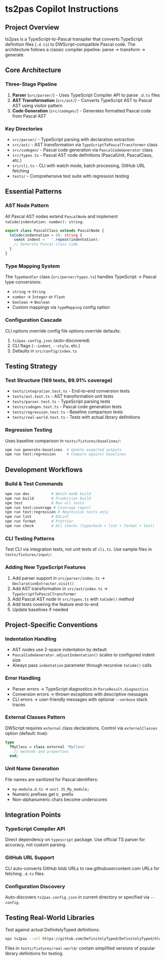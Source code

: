 # ts2pas Copilot Instructions

## Project Overview

ts2pas is a TypeScript-to-Pascal transpiler that converts TypeScript definition files (`.d.ts`) to DWScript-compatible Pascal code. The architecture follows a classic compiler pipeline: parse → transform → generate.

## Core Architecture

### Three-Stage Pipeline

1. **Parser** (`src/parser/`) - Uses TypeScript Compiler API to parse `.d.ts` files
2. **AST Transformation** (`src/ast/`) - Converts TypeScript AST to Pascal AST using visitor pattern
3. **Code Generation** (`src/codegen/`) - Generates formatted Pascal code from Pascal AST

### Key Directories

- `src/parser/` - TypeScript parsing with declaration extraction
- `src/ast/` - AST transformation via `TypeScriptToPascalTransformer` class
- `src/codegen/` - Pascal code generation via `PascalCodeGenerator` class
- `src/types.ts` - Pascal AST node definitions (PascalUnit, PascalClass, etc.)
- `src/cli.ts` - CLI with watch mode, batch processing, GitHub URL fetching
- `tests/` - Comprehensive test suite with regression testing

## Essential Patterns

### AST Node Pattern

All Pascal AST nodes extend `PascalNode` and implement `toCode(indentation: number): string`:

```typescript
export class PascalClass extends PascalNode {
  toCode(indentation = 0): string {
    const indent = ' '.repeat(indentation);
    // Generate Pascal class code
  }
}
```

### Type Mapping System

The `TypeHandler` class (`src/parser/types.ts`) handles TypeScript → Pascal type conversions:

- `string` → `String`
- `number` → `Integer` or `Float`
- `boolean` → `Boolean`
- Custom mappings via `typeMapping` config option

### Configuration Cascade

CLI options override config file options override defaults:

1. `ts2pas.config.json` (auto-discovered)
2. CLI flags (`--indent`, `--style`, etc.)
3. Defaults in `src/config/index.ts`

## Testing Strategy

### Test Structure (169 tests, 89.91% coverage)

- `tests/integration.test.ts` - End-to-end conversion tests
- `tests/ast.test.ts` - AST transformation unit tests
- `tests/parser.test.ts` - TypeScript parsing tests
- `tests/codegen.test.ts` - Pascal code generation tests
- `tests/regression.test.ts` - Baseline comparison tests
- `tests/real-world.test.ts` - Tests with actual library definitions

### Regression Testing

Uses baseline comparison in `tests/fixtures/baselines/`:

```bash
npm run generate-baselines  # Update expected outputs
npm run test:regression     # Compare against baselines
```

## Development Workflows

### Build & Test Commands

```bash
npm run dev          # Watch mode build
npm run build        # Production build
npm test             # Run all tests
npm run test:coverage # Coverage report
npm run test:regression # Regression tests only
npm run lint         # ESLint
npm run format       # Prettier
npm run check        # All checks (typecheck + lint + format + test)
```

### CLI Testing Patterns

Test CLI via integration tests, not unit tests of `cli.ts`. Use sample files in `tests/fixtures/input/`.

### Adding New TypeScript Features

1. Add parser support in `src/parser/index.ts` → `DeclarationExtractor.visit()`
2. Add AST transformation in `src/ast/index.ts` → `TypeScriptToPascalTransformer`
3. Add Pascal AST node in `src/types.ts` with `toCode()` method
4. Add tests covering the feature end-to-end
5. Update baselines if needed

## Project-Specific Conventions

### Indentation Handling

- AST nodes use 2-space indentation by default
- `PascalCodeGenerator.adjustIndentation()` scales to configured indent size
- Always pass `indentation` parameter through recursive `toCode()` calls

### Error Handling

- Parser errors → TypeScript diagnostics in `ParseResult.diagnostics`
- Conversion errors → thrown exceptions with descriptive messages
- CLI errors → user-friendly messages with optional `--verbose` stack traces

### External Classes Pattern

DWScript requires `external` class declarations. Control via `externalClasses` option (default: true):

```pascal
type
  TMyClass = class external 'MyClass'
    // methods and properties
  end;
```

### Unit Name Generation

File names are sanitized for Pascal identifiers:

- `my-module.d.ts` → `unit JS_My_module;`
- Numeric prefixes get `U_` prefix
- Non-alphanumeric chars become underscores

## Integration Points

### TypeScript Compiler API

Direct dependency on `typescript` package. Use official TS parser for accuracy, not custom parsing.

### GitHub URL Support

CLI auto-converts GitHub blob URLs to raw.githubusercontent.com URLs for fetching `.d.ts` files.

### Configuration Discovery

Auto-discovers `ts2pas.config.json` in current directory or specified via `--config`.

## Testing Real-World Libraries

Test against actual DefinitelyTyped definitions:

```bash
npx ts2pas --url https://github.com/DefinitelyTyped/DefinitelyTyped/blob/master/types/lodash/index.d.ts
```

Files in `tests/fixtures/real-world/` contain simplified versions of popular library definitions for testing.
